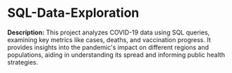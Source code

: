 # SQL-Data-Exploration
**Description:**  This project analyzes COVID-19 data using SQL queries, examining key metrics like cases, deaths, and vaccination progress. It provides insights into the pandemic's impact on different regions and populations, aiding in understanding its spread and informing public health strategies.
